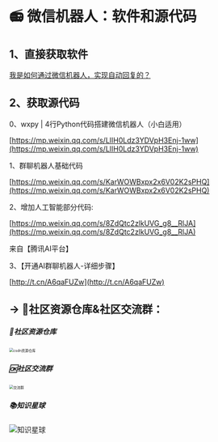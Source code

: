 # :radio: 微信机器人：软件和源代码



## 1、直接获取软件

[我是如何通过微信机器人，实现自动回复的？](https://www.bilibili.com/video/BV1Q64y1Z7TB)





## 2、获取源代码

0、wxpy | 4行Python代码搭建微信机器人（小白适用）

[https://mp.weixin.qq.com/s/LlIH0Ldz3YDVpH3Enj-1ww](https://mp.weixin.qq.com/s/LlIH0Ldz3YDVpH3Enj-1ww)



1、群聊机器人基础代码

[https://mp.weixin.qq.com/s/KarWOWBxpx2x6V02K2sPHQ](https://mp.weixin.qq.com/s/KarWOWBxpx2x6V02K2sPHQ)

  

2、增加人工智能部分代码:

[https://mp.weixin.qq.com/s/8ZdQtc2zlkUVG_g8__RlJA](https://mp.weixin.qq.com/s/8ZdQtc2zlkUVG_g8__RlJA)

来自【腾讯AI平台】

3、【开通AI群聊机器人-详细步骤】

[http://t.cn/A6qaFUZw](http://t.cn/A6qaFUZw)


## → 🚀社区资源仓库&社区交流群：

##### 📱社区资源仓库

<img src="https://img-blog.csdnimg.cn/20201231105911656.jpg?x-oss-process=image/watermark,type_ZmFuZ3poZW5naGVpdGk,shadow_10,text_aHR0cHM6Ly9ibG9nLmNzZG4ubmV0L3dlaXhpbl80MjMyMTUxNw==,size_16,color_FFFFFF,t_70#pic_center" alt="csdn资源仓库" style="zoom:50%;" />

##### 🆗社区交流群

<img src="https://img-blog.csdnimg.cn/20210102004119705.jpg?x-oss-process=image/watermark,type_ZmFuZ3poZW5naGVpdGk,shadow_10,text_aHR0cHM6Ly9ibG9nLmNzZG4ubmV0L3dlaXhpbl80MjMyMTUxNw==,size_16,color_FFFFFF,t_70#pic_center" alt="交流群" style="zoom:50%;" />

##### 📚知识星球

<img src="https://img-blog.csdnimg.cn/202101061325384.jpg?x-oss-process=image/watermark,type_ZmFuZ3poZW5naGVpdGk,shadow_10,text_aHR0cHM6Ly9ibG9nLmNzZG4ubmV0L3dlaXhpbl80MjMyMTUxNw==,size_16,color_FFFFFF,t_70#pic_center" alt="知识星球"  />

